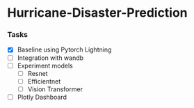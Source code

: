 # Hurricane-Disaster-Prediction

### Tasks

- [x] Baseline using Pytorch Lightning
- [ ] Integration with wandb
- [ ] Experiment models
  - [ ] Resnet
  - [ ] Efficientnet
  - [ ] Vision Transformer
- [ ] Plotly Dashboard
